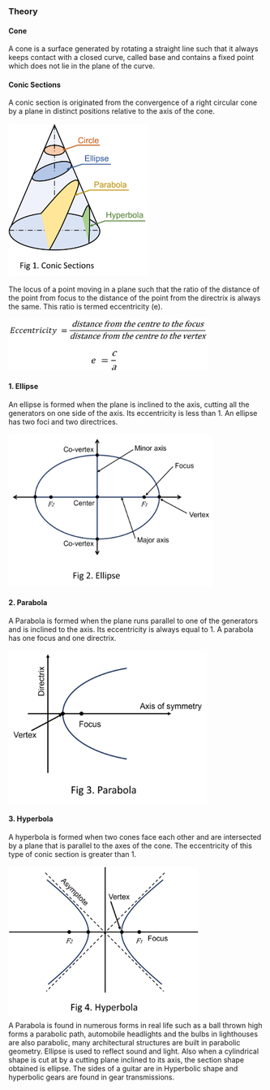 ### Theory

#### Cone
A cone is a surface generated by rotating a straight line such that it always keeps contact with a closed curve, called base and contains a fixed point which does not lie in the plane of the curve.

#### Conic Sections
A conic section is originated from the convergence of a right circular cone by a plane in distinct positions relative to the axis of the cone.<br><br>
<img src="images/conic_section.png" alt="Conic Sections" height = 300><br>

The locus of a point moving in a plane such that the ratio of the distance of the point from focus to the distance of the point from the directrix is always the same. This ratio is termed eccentricity (e).<br><br>
<img src="images/eccentricity.png" alt="eccentricity" height = 100><br>
#### 1. Ellipse
An ellipse is formed when the plane is inclined to the axis, cutting all the generators on one side of the axis. Its eccentricity is less than 1. An ellipse has two foci and two directrices.<br><br>
<img src="images/ellipse.png" alt="Ellipse" height = 300><br>
#### 2. Parabola
A Parabola is formed when the plane runs parallel to one of the generators and is inclined to the axis. Its eccentricity is always equal to 1. A parabola has one focus and one directrix.<br><br>
<img src="images/parabola.png" alt="Parabola" height = 300><br>
#### 3. Hyperbola
A hyperbola is formed when two cones face each other and are intersected by a plane that is parallel to the axes of the cone. The eccentricity of this type of conic section is greater than 1.<br><br>
<img src="images/hyperbola.png" alt="Hyperbola" height = 300><br>
A Parabola is found in numerous forms in real life such as a ball thrown high forms a parabolic path, automobile headlights and the bulbs in lighthouses are also parabolic, many architectural structures are built in parabolic geometry. Ellipse is used to reflect sound and light. Also when a cylindrical shape is cut at by a cutting plane inclined to its axis, the section shape obtained is ellipse. The sides of a guitar are in Hyperbolic shape and hyperbolic gears are found in gear transmissions.
